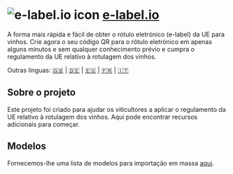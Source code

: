 # ![e-label.io icon](https://e-label.io/assets/images/favicons/e-label/favicon-32x32.png) [e-label.io](https://pt.e-label.io)

A forma mais rápida e fácil de obter o rótulo eletrónico (e-label) da UE para vinhos. Crie agora o seu código QR para o rótulo eletrónico em apenas alguns minutos e sem qualquer conhecimento prévio e cumpra o regulamento da UE relativo à rotulagem dos vinhos.

Outras línguas: [🇬🇧](./README.md) | [🇩🇪](./README.de.md) | [🇪🇸](./README.es.md) | [🇫🇷](./README.fr.md) | [🇮🇹](./README.it.md)

## Sobre o projeto

Este projeto foi criado para ajudar os viticultores a aplicar o regulamento da UE relativo à rotulagem dos vinhos. Aqui pode encontrar recursos adicionais para começar.

## Modelos

Fornecemos-lhe uma lista de modelos para importação em massa [aqui](bulk-upload-templates/pt).
